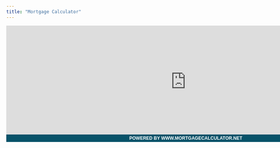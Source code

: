 ```yaml
---
title: "Mortgage Calculator"
---
```


<div style="width:960px; position:relative;">
						<iframe src="https://www.mortgagecalculator.net/embeddable/v2/?size=1" width="100%" frameborder=0 scrolling=no height=300></iframe>
						<a style="width: 100%;background: #075269;color: #fff;text-align: center;font-weight: bold;display: block;clear: both;padding: 3px 0;font-size: 12px;text-transform: uppercase;font-family: arial;text-decoration: none; cursor:pointer; margin-top:-8px; position:absolute;" href="https://www.mortgagecalculator.net/">Powered By www.MortgageCalculator.net</a></div>
